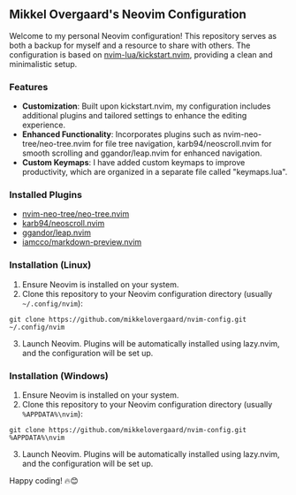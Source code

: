 ## Mikkel Overgaard's Neovim Configuration

Welcome to my personal Neovim configuration! This repository serves as both a backup for myself and a resource to share with others. The configuration is based on [nvim-lua/kickstart.nvim](https://github.com/nvim-lua/kickstart.nvim), providing a clean and minimalistic setup.

### Features

- **Customization**: Built upon kickstart.nvim, my configuration includes additional plugins and tailored settings to enhance the editing experience.
- **Enhanced Functionality**: Incorporates plugins such as nvim-neo-tree/neo-tree.nvim for file tree navigation, karb94/neoscroll.nvim for smooth scrolling and ggandor/leap.nvim for enhanced navigation.
- **Custom Keymaps**: I have added custom keymaps to improve productivity, which are organized in a separate file called "keymaps.lua".

### Installed Plugins

- [nvim-neo-tree/neo-tree.nvim](https://github.com/nvim-neo-tree/neo-tree.nvim)
- [karb94/neoscroll.nvim](https://github.com/karb94/neoscroll.nvim)
- [ggandor/leap.nvim](https://github.com/ggandor/leap.nvim)
- [iamcco/markdown-preview.nvim](https://github.com/iamcco/markdown-preview.nvim)

### Installation (Linux)

1. Ensure Neovim is installed on your system.
2. Clone this repository to your Neovim configuration directory (usually `~/.config/nvim`):
```
git clone https://github.com/mikkelovergaard/nvim-config.git ~/.config/nvim
```
3. Launch Neovim. Plugins will be automatically installed using lazy.nvim, and the configuration will be set up.

### Installation (Windows)

1. Ensure Neovim is installed on your system.
2. Clone this repository to your Neovim configuration directory (usually `%APPDATA%\nvim`):
```
git clone https://github.com/mikkelovergaard/nvim-config.git %APPDATA%\nvim
```
3. Launch Neovim. Plugins will be automatically installed using lazy.nvim, and the configuration will be set up.

Happy coding! 🔥😊
